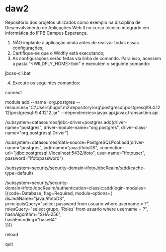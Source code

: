 # daw2
Repositório dos projetos utilizados como exemplo na disciplina de Desenvolvimento de Aplicações Web II no curso técnico integrado em informática do IFPB Campus Esperança.

1. NÃO implante a aplicação ainda antes de realizar todas essas configurações;
2. Certifique-se que o Wildfly está executando;
3. As configurações serão feitas via linha de comando. Para isso, acessem a pasta "<WILDFLY_HOME>\bin" e executem o seguinte comando:

jboss-cli.bat

4. Execute os seguintes comandos:

connect

module add --name=org.postgres --resources="C:\Users\hugof\.m2\repository\org\postgresql\postgresql\9.4.1212\postgresql-9.4.1212.jar" --dependencies=javax.api,javax.transaction.api

/subsystem=datasources/jdbc-driver=postgres:add(driver-name="postgres", driver-module-name="org.postgres", driver-class-name="org.postgresql.Driver")

/subsystem=datasources/data-source=PostgreSQLPool:add(driver-name="postgres", jndi-name="java:/ifotoDS", connection-url="jdbc:postgresql://localhost:5432/ifoto", user-name="ifotouser", password="ifotopassword")

/subsystem=security/security-domain=ifotoJdbcRealm/:add(cache-type=default)

/subsystem=security/security-domain=ifotoJdbcRealm/authentication=classic:add(login-modules=[{code=Database, flag=Required, module-options={ \
    dsJndiName="java:/ifotoDS", \
    principalsQuery="select password from usuario where username = ?", \
    rolesQuery="select grupo, 'Roles' from usuario where username = ?", \
    hashAlgorithm="SHA-256", \
    hashEncoding="base64" \
}}])

reload

quit
